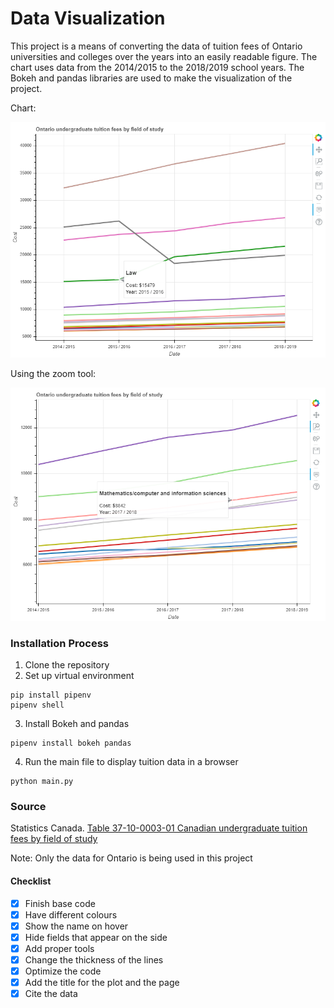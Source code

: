 # Data Visualization

This project is a means of converting the data of tuition fees of Ontario universities and colleges over the years into an easily readable figure. The chart uses data from the 2014/2015 to the 2018/2019 school years. The Bokeh and pandas libraries are used to make the visualization of the project. 

Chart: 

![alt text](https://github.com/esulu/data-visualization/blob/master/img/img1.png)

Using the zoom tool: 

![alt text](https://github.com/esulu/data-visualization/blob/master/img/img2.png)

### Installation Process

1. Clone the repository
2. Set up virtual environment 
```
pip install pipenv
pipenv shell
```
3. Install Bokeh and pandas
```
pipenv install bokeh pandas
```
4. Run the main file to display tuition data in a browser
```
python main.py
```

### Source  
Statistics Canada.  [Table  37-10-0003-01   Canadian undergraduate tuition fees by field of study](https://www150.statcan.gc.ca/t1/tbl1/en/tv.action?pid=3710000301)

Note: Only the data for Ontario is being used in this project

#### Checklist
- [x] Finish base code
- [x] Have different colours 
- [x] Show the name on hover
- [x] Hide fields that appear on the side
- [x] Add proper tools
- [x] Change the thickness of the lines
- [x] Optimize the code
- [x] Add the title for the plot and the page
- [x] Cite the data
